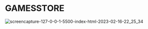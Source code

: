 # GAMESSTORE

![screencapture-127-0-0-1-5500-index-html-2023-02-16-22_25_34](https://user-images.githubusercontent.com/73480168/219526541-1e66b55e-ae8b-4ca5-83ac-e0172775209e.png)
